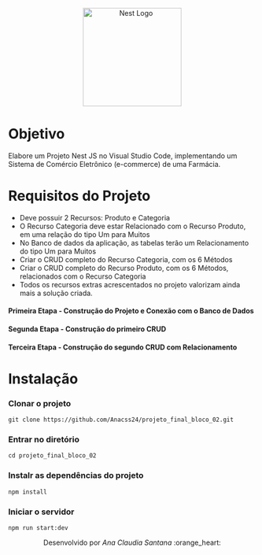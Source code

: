 <p align="center">
  <a href="http://nestjs.com/" target="blank"><img src="https://nestjs.com/img/logo-small.svg" width="200" alt="Nest Logo" /></a>
</p>


# Objetivo

Elabore um Projeto Nest JS no Visual Studio Code, implementando um Sistema de Comércio Eletrônico (e-commerce) de uma Farmácia.


# Requisitos do Projeto
<ul>
  <li>Deve possuir 2 Recursos: Produto e Categoria</li>
  <li>O Recurso Categoria deve estar Relacionado com o Recurso Produto, em uma relação do tipo Um para Muitos</li>
  <li>No Banco de dados da aplicação, as tabelas terão um Relacionamento do tipo Um para Muitos</li>
  <li>Criar o CRUD completo do Recurso Categoria, com os 6 Métodos</li>
  <li>Criar o CRUD completo do Recurso Produto, com os 6 Métodos, relacionados com o Recurso Categoria</li>
  <li>Todos os recursos extras acrescentados no projeto valorizam ainda mais a solução criada.</li>
</ul>

#### Primeira Etapa - Construção do Projeto e Conexão com o Banco de Dados

#### Segunda Etapa - Construção do primeiro CRUD 

#### Terceira Etapa - Construção do segundo CRUD com Relacionamento

# Instalação
### Clonar o projeto
```
git clone https://github.com/Anacss24/projeto_final_bloco_02.git
```
### Entrar no diretório
```
cd projeto_final_bloco_02
```
### Instalr as dependências do projeto
```
npm install
```
### Iniciar o servidor
```
npm run start:dev
```
<p align="center">
Desenvolvido por <i>Ana Claudia Santana</i> :orange_heart:
</p>
